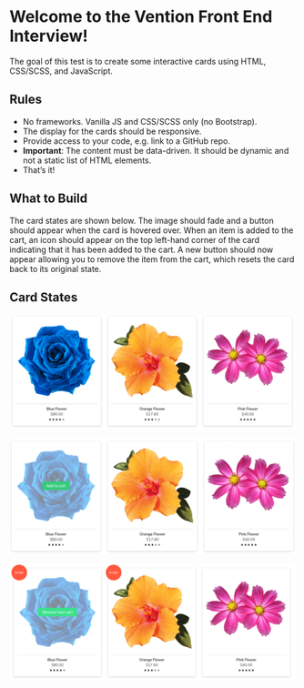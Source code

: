 # Welcome to the Vention Front End Interview!
The goal of this test is to create some interactive cards using HTML, CSS/SCSS, and JavaScript.

## Rules
- No frameworks. Vanilla JS and CSS/SCSS only (no Bootstrap).
- The display for the cards should be responsive.
- Provide access to your code, e.g. link to a GitHub repo.
- **Important**: The content must be data-driven. It should be dynamic and not a static list of HTML elements.
- That’s it!

## What to Build
The card states are shown below. The image should fade and a button should appear when the card is hovered
over. When an item is added to the cart, an icon should appear on the top left-hand corner of the card indicating that
it has been added to the cart. A new button should now appear allowing you to remove the item from the cart, which
resets the card back to its original state.

## Card States

![alt text](/states/state-1.png "Logo Title Text 1")

![alt text](/states/state-2.png "Logo Title Text 1")

![alt text](/states/state-3.png "Logo Title Text 1")

